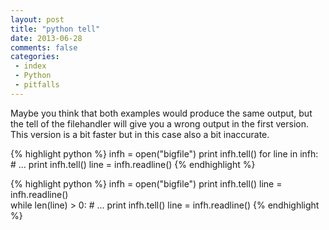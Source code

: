 ```yaml
---
layout: post
title: "python tell"
date: 2013-06-28
comments: false
categories:
 - index
 - Python
 - pitfalls
---
```


Maybe you think that both examples would produce the same output, but the tell of the filehandler will give you a wrong output in the first version. This version is a bit faster but in this case also a bit inaccurate.

{% highlight python %}
infh = open("bigfile")
print infh.tell()
for line in infh:
    # ...
    print infh.tell()
    line = infh.readline()
{% endhighlight %}

{% highlight python %}
infh = open("bigfile")
print infh.tell()
line = infh.readline()         
while len(line) > 0:
    # ...
    print infh.tell()
    line = infh.readline()
{% endhighlight %}

